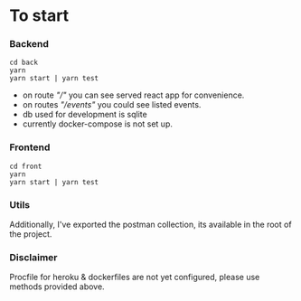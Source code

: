 # To start

### Backend

```
cd back
yarn
yarn start | yarn test
```
* on route *"/"* you can see served react app for convenience.
* on routes *"/events"* you could see listed events.
* db used for development is sqlite
* currently docker-compose is not set up.

### Frontend
```
cd front
yarn
yarn start | yarn test
```

### Utils

Additionally, I've exported the postman collection, its available in the root of the project.

### Disclaimer

Procfile for heroku & dockerfiles are not yet configured, please use methods provided above. 
